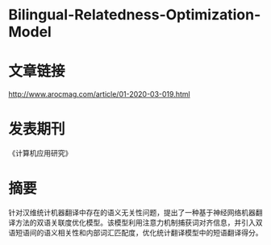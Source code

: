 # Bilingual-Relatedness-Optimization-Model

# 文章链接
http://www.arocmag.com/article/01-2020-03-019.html
# 发表期刊
《计算机应用研究》
# 摘要
针对汉维统计机器翻译中存在的语义无关性问题，提出了一种基于神经网络机器翻译方法的双语关联度优化模型。该模型利用注意力机制捕获词对齐信息，并引入双语短语间的语义相关性和内部词汇匹配度，优化统计翻译模型中的短语翻译得分。
